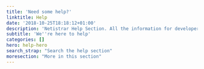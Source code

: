 ```yaml
---
title: 'Need some help?'
linktitle: Help
date: '2018-10-25T18:18:12+01:00'
description: 'Netistrar Help Section. All the information for developers, businesses and hosting providers.  Getting started, documentation, API and more.'
subtitle: 'We''re here to help'
categories: []
hero: help-hero
search_strap: "Search the help section"
moresection: "More in this section"
---
```

